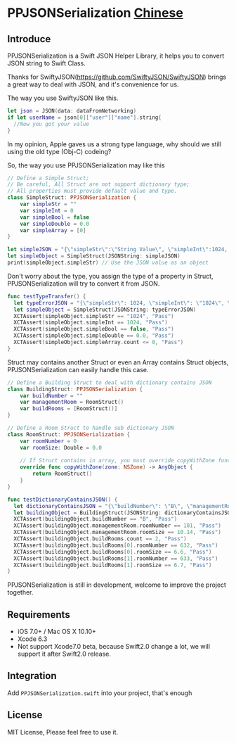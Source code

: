 # PPJSONSerialization [Chinese](https://github.com/PonyCui/PPJSONSerialization/wiki)
## Introduce
PPJSONSerialization is a Swift JSON Helper Library, it helps you to convert JSON string to Swift Class.

Thanks for SwiftyJSON(https://github.com/SwiftyJSON/SwiftyJSON) brings a great way to deal with JSON, and it's convenience for us.

The way you use SwiftyJSON like this.

```swift
let json = JSON(data: dataFromNetworking)
if let userName = json[0]["user"]["name"].string{
  //Now you got your value
}
```

In my opinion, Apple gaves us a strong type language, why should we still using the old type (Obj-C) codeing?

So, the way you use PPJSONSerialization may like this

```swift
// Define a Simple Struct;
// Be careful, All Struct are not support dictionary type;
// All properties must provide default value and type.
class SimpleStruct: PPJSONSerialization {
    var simpleStr = ""
    var simpleInt = 0
    var simpleBool = false
    var simpleDouble = 0.0
    var simpleArray = [0]
}

let simpleJSON = "{\"simpleStr\":\"String Value\", \"simpleInt\":1024, \"simpleBool\": true, \"simpleDouble\": 1024.00, \"simpleArray\": [1,0,2,4]}"
let simpleObject = SimpleStruct(JSONString: simpleJSON)
print(simpleObject.simpleStr) // Use the JSON value as an object
```

Don't worry about the type, you assign the type of a property in Struct, PPJSONSerialization will try to convert it from JSON.
```swift
func testTypeTransfer() {
  let typeErrorJSON = "{\"simpleStr\": 1024, \"simpleInt\": \"1024\", \"simpleBool\": null, \"simpleDouble\": \"Bool Value\", \"simpleArray\": {}}"
  let simpleObject = SimpleStruct(JSONString: typeErrorJSON)
  XCTAssert(simpleObject.simpleStr == "1024", "Pass")
  XCTAssert(simpleObject.simpleInt == 1024, "Pass")
  XCTAssert(simpleObject.simpleBool == false, "Pass")
  XCTAssert(simpleObject.simpleDouble == 0.0, "Pass")
  XCTAssert(simpleObject.simpleArray.count <= 0, "Pass")
}
```

Struct may contains another Struct or even an Array contains Struct objects, PPJSONSerialization can easily handle this case.
```swift
// Define a Building Struct to deal with dictionary contains JSON
class BuildingStruct: PPJSONSerialization {
    var buildNumber = ""
    var managementRoom = RoomStruct()
    var buildRooms = [RoomStruct()]
}

// Define a Room Struct to handle sub dictionary JSON
class RoomStruct: PPJSONSerialization {
    var roomNumber = 0
    var roomSize: Double = 0.0
    
    // If Struct contains in array, you must override copyWithZone func and return RoomStruct instance.
    override func copyWithZone(zone: NSZone) -> AnyObject {
        return RoomStruct()
    }
}

func testDictionaryContainsJSON() {
  let dictionaryContainsJSON = "{\"buildNumber\": \"B\", \"managementRoom\":{\"roomNumber\":101, \"roomSize\":10.14}, \"buildRooms\":[{\"roomNumber\":632, \"roomSize\":6.6}, {\"roomNumber\":633, \"roomSize\":6.7}]}"
  let buildingObject = BuildingStruct(JSONString: dictionaryContainsJSON)
  XCTAssert(buildingObject.buildNumber == "B", "Pass")
  XCTAssert(buildingObject.managementRoom.roomNumber == 101, "Pass")
  XCTAssert(buildingObject.managementRoom.roomSize == 10.14, "Pass")
  XCTAssert(buildingObject.buildRooms.count == 2, "Pass")
  XCTAssert(buildingObject.buildRooms[0].roomNumber == 632, "Pass")
  XCTAssert(buildingObject.buildRooms[0].roomSize == 6.6, "Pass")
  XCTAssert(buildingObject.buildRooms[1].roomNumber == 633, "Pass")
  XCTAssert(buildingObject.buildRooms[1].roomSize == 6.7, "Pass")
}
```

PPJSONSerialization is still in development, welcome to improve the project together.

## Requirements
* iOS 7.0+ / Mac OS X 10.10+
* Xcode 6.3
* Not support Xcode7.0 beta, because Swift2.0 change a lot, we will support it after Swift2.0 release.

## Integration
Add ```PPJSONSerialization.swift``` into your project, that's enough

## License
MIT License, Please feel free to use it.

